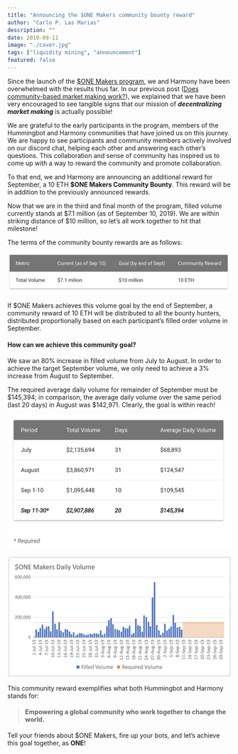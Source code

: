 ```yaml
---
title: "Announcing the $ONE Makers community bounty reward"
author: "Carlo P. Las Marias"
description: ""
date: 2019-09-11
image: "./cover.jpg"
tags: ["liquidity mining", "announcement"]
featured: false
---
```


Since the launch of the [$ONE Makers program](/liquidity-mining/harmony), we and Harmony have been overwhelmed with the results thus far.  In our previous post ([Does community-based market making work?](/blog/2019-09-does-community-based-market-making-work/)), we explained that we have been very encouraged to see tangible signs that our mission of ***decentralizing market making*** is actually possible!

We are grateful to the early participants in the program, members of the Hummingbot and Harmony communities that have joined us on this journey.  We are happy to see participants and community members actively involved on our discord chat, helping each other and answering each other’s questions.  This collaboration and sense of community has inspired us to come up with a way to reward the community and promote collaboration.

To that end, we and Harmony are announcing an additional reward for September, a 10 ETH **$ONE Makers Community Bounty**.  This reward will be in addition to the previously announced rewards.

Now that we are in the third and final month of the program, filled volume currently stands at $7.1 million (as of September 10, 2019).  We are within striking distance of $10 million, so let’s all work together to hit that milestone!  

<!-- more -->


The terms of the community bounty rewards are as follows:

![](reward-table.png)

If $ONE Makers achieves this volume goal by the end of September, a community reward of 10 ETH will be distributed to all the bounty hunters, distributed proportionally based on each participant’s filled order volume in September.

#### How can we achieve this community goal?

We saw an 80% increase in filled volume from July to August.  In order to achieve the target September volume, we only need to achieve a 3% increase from August to September.

The required average daily volume for remainder of September must be $145,394; in comparison, the average daily volume over the same period (last 20 days) in August was $142,971.  Clearly, the goal is within reach!

![](volume-table.png)

![](volume-chart.png)

This community reward exemplifies what both Hummingbot and Harmony stands for:
> #### Empowering a global community who work together to change the world.

Tell your friends about $ONE Makers, fire up your bots, and let’s achieve this goal together, as **ONE**!
